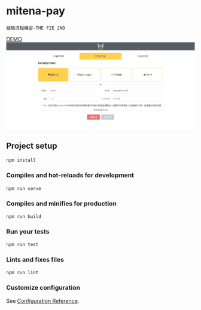 # mitena-pay
    結帳流程練習-THE F2E 2ND
[DEMO](https://mitenachian.github.io/mitena-pay/)
![image](https://github.com/mitenachian/mitena-pay/blob/master/pay-flow.jpg?raw=true)

## Project setup
```
npm install
```

### Compiles and hot-reloads for development
```
npm run serve
```

### Compiles and minifies for production
```
npm run build
```

### Run your tests
```
npm run test
```

### Lints and fixes files
```
npm run lint
```

### Customize configuration
See [Configuration Reference](https://cli.vuejs.org/config/).
